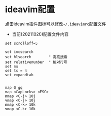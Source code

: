 # ideavim配置

点击ideavim插件图标可以修改`~/.ideavimrc`配置文件

- 当前(20211020)配置文件内容

```vim
set scrolloff=5  
  
set incsearch   
set hlsearch        " 高亮搜索
set relativenumber  " 相对行号
set nu  
set ts = 4  
set expandtab  
  
  
map Q gq  
map <CapLocks> <ESC>  
nmap <C-j> 10j
vmap <C-j> 10j  
nmap <C-k> 10k  
vmap <C-k> 10k  
```